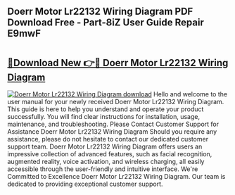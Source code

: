 ## Doerr Motor Lr22132 Wiring Diagram PDF Download Free - Part-8iZ User Guide Repair E9mwF

# <h2><a href="http://dfu10dw.blite.top/?on=Doerr+Motor+Lr22132+Wiring+Diagram">🔗Download New 👉🔴 Doerr Motor Lr22132 Wiring Diagram</a></h2>

[![Doerr Motor Lr22132 Wiring Diagram download](https://i.imgur.com/lujVjoI.png)](http://dfu10dw.blite.top/?on=Doerr+Motor+Lr22132+Wiring+Diagram)
Hello and welcome to the user manual for your newly received Doerr Motor Lr22132 Wiring Diagram. This guide is here to help you understand and operate your product successfully. You will find clear instructions for installation, usage, maintenance, and troubleshooting. Please Contact Customer Support for Assistance Doerr Motor Lr22132 Wiring Diagram Should you require any assistance, please do not hesitate to contact our dedicated customer support team. Doerr Motor Lr22132 Wiring Diagram offers users an impressive collection of advanced features, such as facial recognition, augmented reality, voice activation, and wireless charging, all easily accessible through the user-friendly and intuitive interface. We're Committed to Excellence Doerr Motor Lr22132 Wiring Diagram. Our team is dedicated to providing exceptional customer support.
